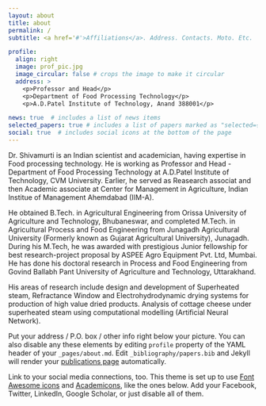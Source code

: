 ```yaml
---
layout: about
title: about
permalink: /
subtitle: <a href='#'>Affiliations</a>. Address. Contacts. Moto. Etc.

profile:
  align: right
  image: prof_pic.jpg
  image_circular: false # crops the image to make it circular
  address: >
    <p>Professor and Head</p>
    <p>Department of Food Processing Technology</p>
    <p>A.D.Patel Institute of Technology, Anand 388001</p>

news: true  # includes a list of news items
selected_papers: true # includes a list of papers marked as "selected={true}"
social: true  # includes social icons at the bottom of the page
---
```


Dr. Shivamurti is an Indian scientist and academician, having expertise in  Food processing technology. He is working as Professor and Head - Department of Food Processing Technology at A.D.Patel Institute of Technology, CVM University. Earlier, he served as Reasearch associat and then Academic associate at Center for Management in Agriculture, Indian Institue of Management Ahemdabad (IIM-A).

He obtained B.Tech. in Agricultural Engineering from Orissa University of Agriculture and Technology, Bhubaneswar, and completed M.Tech. in Agricultural Process and Food Engineering from Junagadh Agricultural University (Formerly known as Gujarat Agricultural University), Junagadh. During his M.Tech, he was awarded with prestigious Junior fellowship for best research-project proposal by ASPEE Agro Equipment Pvt. Ltd, Mumbai. He has done his doctoral research in Process and Food Engineering from Govind Ballabh Pant University of Agriculture and Technology, Uttarakhand. 

His areas of research include design and development of Superheated steam, Refractance Window and Electrohydrodynamic drying systems for production of high value dried products. Analysis of cottage cheese under superheated steam using computational modelling (Artificial Neural Network).















<!-- Write your biography here. Tell the world about yourself. Link to your favorite [subreddit](http://reddit.com). You can put a picture in, too. The code is already in, just name your picture `prof_pic.jpg` and put it in the `img/` folder. -->

Put your address / P.O. box / other info right below your picture. You can also disable any these elements by editing `profile` property of the YAML header of your `_pages/about.md`. Edit `_bibliography/papers.bib` and Jekyll will render your [publications page](/al-folio/publications/) automatically.

Link to your social media connections, too. This theme is set up to use [Font Awesome icons](http://fortawesome.github.io/Font-Awesome/) and [Academicons](https://jpswalsh.github.io/academicons/), like the ones below. Add your Facebook, Twitter, LinkedIn, Google Scholar, or just disable all of them.
